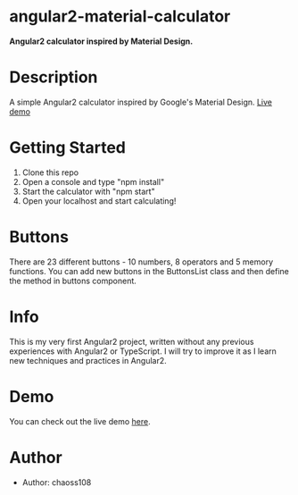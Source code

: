 # angular2-material-calculator

**Angular2 calculator inspired by Material Design.**

# Description
A simple Angular2 calculator inspired by Google's Material Design. [Live demo](https://chaoss108.github.io/)

# Getting Started
1. Clone this repo
2. Open a console and type "npm install"
3. Start the calculator with "npm start"
4. Open your localhost and start calculating!

# Buttons
There are 23 different buttons - 10 numbers, 8 operators and 5 memory functions. You can add new buttons in the ButtonsList class and then define the method in buttons component.

# Info
This is my very first Angular2 project, written without any previous experiences with Angular2 or TypeScript. I will try to improve it as I learn new techniques and practices in Angular2.

# Demo
You can check out the live demo [here](https://chaoss108.github.io/).

# Author
* Author: chaoss108

